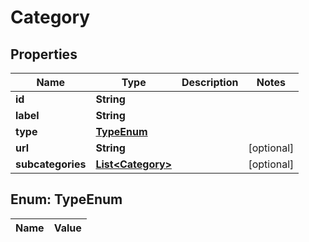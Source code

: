 

# Category

## Properties

Name | Type | Description | Notes
------------ | ------------- | ------------- | -------------
**id** | **String** |  | 
**label** | **String** |  | 
**type** | [**TypeEnum**](#TypeEnum) |  | 
**url** | **String** |  |  [optional]
**subcategories** | [**List&lt;Category&gt;**](Category.md) |  |  [optional]


## Enum: TypeEnum

Name | Value
---- | -----




